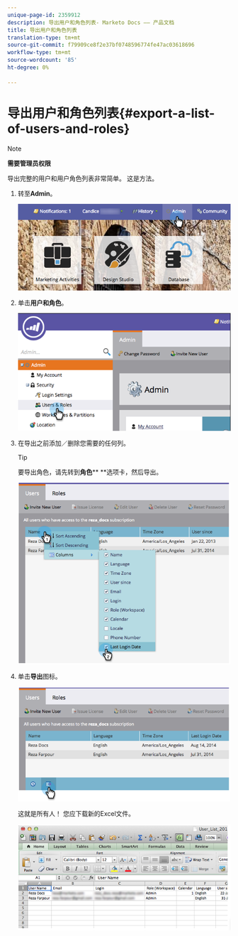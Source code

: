 ```yaml
---
unique-page-id: 2359912
description: 导出用户和角色列表- Marketo Docs —— 产品文档
title: 导出用户和角色列表
translation-type: tm+mt
source-git-commit: f79909ce8f2e37bf0748596774fe47ac03618696
workflow-type: tm+mt
source-wordcount: '85'
ht-degree: 0%

---
```



# 导出用户和角色列表{#export-a-list-of-users-and-roles}

>[!NOTE]
>
>**需要管理员权限**

导出完整的用户和用户角色列表非常简单。 这是方法。

1. 转至&#x200B;**Admin**。

   ![](assets/adminhand.png)

1. 单击&#x200B;**用户和角色**。

   ![](assets/image2014-9-10-9-3a25-3a27.png)

1. 在导出之前添加／删除您需要的任何列。

   >[!TIP]
   >
   >要导出角色，请先转到&#x200B;**角色**** **选项卡，然后导出。

   ![](assets/image2014-9-10-9-3a25-3a49.png)

1. 单击&#x200B;**导出**&#x200B;图标。

   ![](assets/image2014-9-10-9-3a26-3a3.png)

   这就是所有人！ 您应下载新的Excel文件。

   ![](assets/image2014-9-10-9-3a26-3a17.png)
